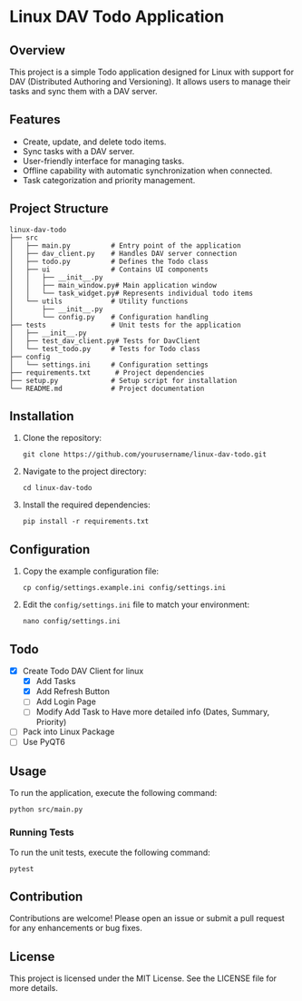 # Linux DAV Todo Application

## Overview
This project is a simple Todo application designed for Linux with support for DAV (Distributed Authoring and Versioning). It allows users to manage their tasks and sync them with a DAV server.

## Features
- Create, update, and delete todo items.
- Sync tasks with a DAV server.
- User-friendly interface for managing tasks.
- Offline capability with automatic synchronization when connected.
- Task categorization and priority management.

## Project Structure
```
linux-dav-todo
├── src
│   ├── main.py          # Entry point of the application
│   ├── dav_client.py    # Handles DAV server connection
│   ├── todo.py          # Defines the Todo class
│   ├── ui               # Contains UI components
│   │   ├── __init__.py
│   │   ├── main_window.py# Main application window
│   │   └── task_widget.py# Represents individual todo items
│   └── utils            # Utility functions
│       ├── __init__.py
│       └── config.py    # Configuration handling
├── tests                # Unit tests for the application
│   ├── __init__.py
│   ├── test_dav_client.py# Tests for DavClient
│   └── test_todo.py     # Tests for Todo class
├── config
│   └── settings.ini     # Configuration settings
├── requirements.txt      # Project dependencies
├── setup.py             # Setup script for installation
└── README.md            # Project documentation
```

## Installation
1. Clone the repository:
   ```
   git clone https://github.com/yourusername/linux-dav-todo.git
   ```
2. Navigate to the project directory:
   ```
   cd linux-dav-todo
   ```
3. Install the required dependencies:
   ```
   pip install -r requirements.txt
   ```

## Configuration
1. Copy the example configuration file:
   ```
   cp config/settings.example.ini config/settings.ini
   ```
2. Edit the `config/settings.ini` file to match your environment:
   ```
   nano config/settings.ini
   ```

## Todo

- [x] Create Todo DAV Client for linux
   - [x] Add Tasks
   - [x] Add Refresh Button
   - [ ] Add Login Page
   - [ ] Modify Add Task to Have more detailed info (Dates, Summary, Priority)
- [ ] Pack into Linux Package
- [ ] Use PyQT6

## Usage
To run the application, execute the following command:
```
python src/main.py
```

### Running Tests
To run the unit tests, execute the following command:
```
pytest
```

## Contribution
Contributions are welcome! Please open an issue or submit a pull request for any enhancements or bug fixes.

## License
This project is licensed under the MIT License. See the LICENSE file for more details.